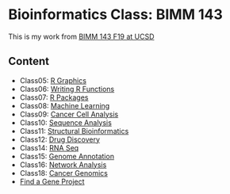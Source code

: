 # Bioinformatics Class: BIMM 143


This is my work from [BIMM 143 F19 at UCSD](https://bioboot.github.io/bimm143_F19/)


## Content
- Class05: [R Graphics](https://github.com/yasminekasiri/BIMM143YK/blob/master/class05_files/class05.md)
- Class06: [Writing R Functions](https://github.com/yasminekasiri/bimm143YK/blob/master/class06/Class6.md)
- Class07: [R Packages](https://github.com/yasminekasiri/bimm143YK/blob/master/class07/class07.md)
- Class08: [Machine Learning](https://github.com/yasminekasiri/bimm143YK/blob/master/class08/Kmeans.md)
- Class09: [Cancer Cell Analysis](https://github.com/yasminekasiri/bimm143YK/blob/master/class09/class09.md)
- Class10: [Sequence Analysis](https://github.com/yasminekasiri/bimm143YK/blob/master/class10/class10.md)
- Class11: [Structural Bioinformatics](https://github.com/yasminekasiri/bimm143YK/blob/master/class11/class11.md)
- Class12: [Drug Discovery](https://github.com/yasminekasiri/bimm143YK/blob/master/class12/class12.md)
- Class14: [RNA Seq](https://github.com/yasminekasiri/bimm143YK/blob/master/class14/class%2014.md)
- Class15: [Genome Annotation](https://github.com/yasminekasiri/bimm143YK/blob/master/class15/class15.md)
- Class16: [Network Analysis](https://github.com/yasminekasiri/bimm143YK/blob/master/class17/class17.md)
- Class18: [Cancer Genomics](https://github.com/yasminekasiri/bimm143YK/blob/master/class%2018/class18.md)
- [Find a Gene Project](https://github.com/yasminekasiri/bimm143YK/blob/master/findagene/find%20a%20gene.md)

